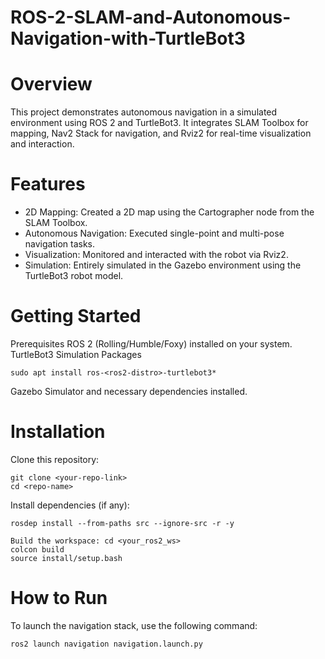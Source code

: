 # ROS-2-SLAM-and-Autonomous-Navigation-with-TurtleBot3

# Overview

This project demonstrates autonomous navigation in a simulated environment using ROS 2 and TurtleBot3. It integrates SLAM Toolbox for mapping, Nav2 Stack for navigation, and Rviz2 for real-time visualization and interaction.

# Features

* 2D Mapping: Created a 2D map using the Cartographer node from the SLAM Toolbox.
* Autonomous Navigation: Executed single-point and multi-pose navigation tasks.
* Visualization: Monitored and interacted with the robot via Rviz2.
* Simulation: Entirely simulated in the Gazebo environment using the TurtleBot3 robot model.


# Getting Started
Prerequisites
    ROS 2 (Rolling/Humble/Foxy) installed on your system.
    TurtleBot3 Simulation Packages

    
    sudo apt install ros-<ros2-distro>-turtlebot3*  
    
Gazebo Simulator and necessary dependencies installed.

# Installation
Clone this repository:

    git clone <your-repo-link>  
    cd <repo-name>  
    
Install dependencies (if any):

    rosdep install --from-paths src --ignore-src -r -y  
    
    Build the workspace: cd <your_ros2_ws>
    colcon build
    source install/setup.bash  
    
 
# How to Run

To launch the navigation stack, use the following command:

    ros2 launch navigation navigation.launch.py

